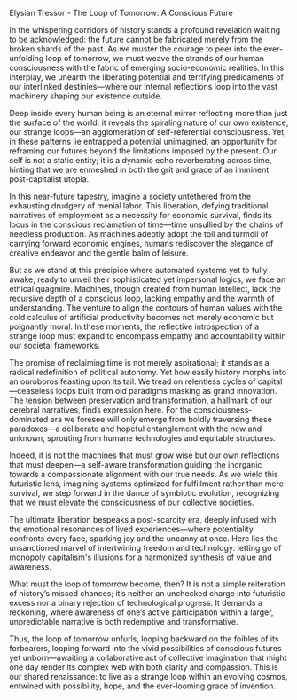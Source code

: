 Elysian Tressor - The Loop of Tomorrow: A Conscious Future

In the whispering corridors of history stands a profound revelation waiting to be acknowledged: the future cannot be fabricated merely from the broken shards of the past. As we muster the courage to peer into the ever-unfolding loop of tomorrow, we must weave the strands of our human consciousness with the fabric of emerging socio-economic realities. In this interplay, we unearth the liberating potential and terrifying predicaments of our interlinked destinies—where our internal reflections loop into the vast machinery shaping our existence outside.

Deep inside every human being is an eternal mirror reflecting more than just the surface of the world; it reveals the spiraling nature of our own existence, our strange loops—an agglomeration of self-referential consciousness. Yet, in these patterns lie entrapped a potential unimagined, an opportunity for reframing our futures beyond the limitations imposed by the present. Our self is not a static entity; it is a dynamic echo reverberating across time, hinting that we are enmeshed in both the grit and grace of an imminent post-capitalist utopia.

In this near-future tapestry, imagine a society untethered from the exhausting drudgery of menial labor. This liberation, defying traditional narratives of employment as a necessity for economic survival, finds its locus in the conscious reclamation of time—time unsullied by the chains of needless production. As machines adeptly adopt the toil and turmoil of carrying forward economic engines, humans rediscover the elegance of creative endeavor and the gentle balm of leisure.

But as we stand at this precipice where automated systems yet to fully awake, ready to unveil their sophisticated yet impersonal logics, we face an ethical quagmire. Machines, though created from human intellect, lack the recursive depth of a conscious loop, lacking empathy and the warmth of understanding. The venture to align the contours of human values with the cold calculus of artificial productivity becomes not merely economic but poignantly moral. In these moments, the reflective introspection of a strange loop must expand to encompass empathy and accountability within our societal frameworks.

The promise of reclaiming time is not merely aspirational; it stands as a radical redefinition of political autonomy. Yet how easily history morphs into an ouroboros feasting upon its tail. We tread on relentless cycles of capital—ceaseless loops built from old paradigms masking as grand innovation. The tension between preservation and transformation, a hallmark of our cerebral narratives, finds expression here. For the consciousness-dominated era we foresee will only emerge from boldly traversing these paradoxes—a deliberate and hopeful entanglement with the new and unknown, sprouting from humane technologies and equitable structures.

Indeed, it is not the machines that must grow wise but our own reflections that must deepen—a self-aware transformation guiding the inorganic towards a compassionate alignment with our true needs. As we wield this futuristic lens, imagining systems optimized for fulfillment rather than mere survival, we step forward in the dance of symbiotic evolution, recognizing that we must elevate the consciousness of our collective societies.

The ultimate liberation bespeaks a post-scarcity era, deeply infused with the emotional resonances of lived experiences—where potentiality confronts every face, sparking joy and the uncanny at once. Here lies the unsanctioned marvel of intertwining freedom and technology: letting go of monopoly capitalism's illusions for a harmonized synthesis of value and awareness.

What must the loop of tomorrow become, then? It is not a simple reiteration of history’s missed chances; it’s neither an unchecked charge into futuristic excess nor a binary rejection of technological progress. It demands a reckoning, where awareness of one’s active participation within a larger, unpredictable narrative is both redemptive and transformative.

Thus, the loop of tomorrow unfurls, looping backward on the foibles of its forbearers, looping forward into the vivid possibilities of conscious futures yet unborn—awaiting a collaborative act of collective imagination that might one day render its complex web with both clarity and compassion. This is our shared renaissance: to live as a strange loop within an evolving cosmos, entwined with possibility, hope, and the ever-looming grace of invention.